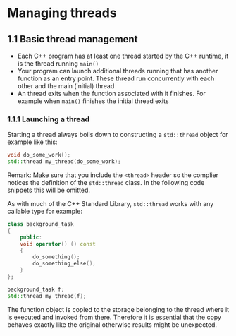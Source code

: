 # Managing threads

## 1.1 Basic thread management

- Each C++ program has at least one thread started by the C++ runtime, it is the thread running ```main()```
- Your program can launch additional threads running that has another function as an entry point. These thread run concurrently with each other and the main (initial) thread
- An thread exits when the function associated with it finishes. For example when      ```main()``` finishes the initial thread exits

### 1.1.1 Launching a thread

Starting a thread always boils down to constructing a ```std::thread``` object for example like this:

````cpp
void do_some_work();
std::thread my_thread(do_some_work);
````

Remark: Make sure that you include the ```<thread>``` header so the complier notices the definition of the ```std::thread``` class. In the following code snippets this will be omitted.

As with much of the C++ Standard Library, ```std::thread``` works with any callable type for example:

````cpp
class background_task
{
    public:
    void operator() () const
    {
        do_something();
        do_something_else();
    }
};

background_task f;
std::thread my_thread(f);
````

The function object is copied to the storage belonging to the thread where it is executed and invoked from there. Therefore it is essential that the copy behaves exactly like the original otherwise results might be unexpected.
